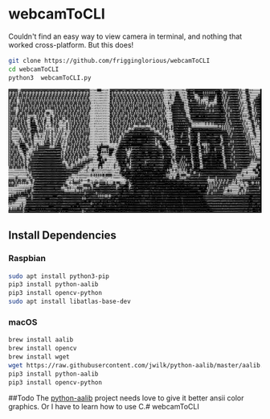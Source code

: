 # webcamToCLI

Couldn't find an easy way to view camera in terminal, and nothing that worked cross-platform. But this does!


```bash
git clone https://github.com/frigginglorious/webcamToCLI
cd webcamToCLI
python3  webcamToCLI.py
```

![screenshot2.png](screenshot2.png)

## Install Dependencies
### Raspbian
```bash
sudo apt install python3-pip
pip3 install python-aalib
pip3 install opencv-python
sudo apt install libatlas-base-dev
```

### macOS
```bash
brew install aalib
brew install opencv
brew install wget
wget https://raw.githubusercontent.com/jwilk/python-aalib/master/aalib.py -P /usr/local/lib/python3.9/site-packages/
pip3 install python-aalib
pip3 install opencv-python
```



##Todo
The [python-aalib](http://jwilk.net/software/python-aalib) project needs love to give it better ansii color graphics. Or I have to learn how to use C.# webcamToCLI
